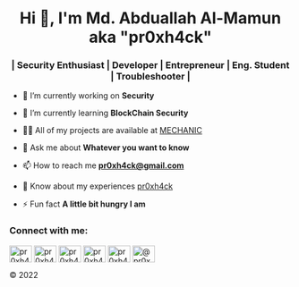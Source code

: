 <h1 align="center">Hi 👋, I'm Md. Abduallah Al-Mamun aka "pr0xh4ck"</h1>
<h3 align="center">| Security Enthusiast | Developer | Entrepreneur | Eng. Student | Troubleshooter |</h3>

- 🔭 I’m currently working on **Security**

- 🌱 I’m currently learning **BlockChain Security**

- 👨‍💻 All of my projects are available at [MECHANIC](https://www.facebook.com/m3ch4xn1c/)

- 💬 Ask me about **Whatever you want to know**

- 📫 How to reach me **pr0xh4ck@gmail.com**

- 📄 Know about my experiences [pr0xh4ck](https://pr0xh4ck.github.io)

- ⚡ Fun fact **A little bit hungry I am**

<h3 align="left">Connect with me:</h3>
<p align="left">
<a href="https://twitter.com/pr0xh4ck" target="blank"><img align="center" src="https://raw.githubusercontent.com/rahuldkjain/github-profile-readme-generator/master/src/images/icons/Social/twitter.svg" alt="pr0xh4ck" height="30" width="40" /></a>
<a href="https://linkedin.com/in/pr0xh4ck" target="blank"><img align="center" src="https://raw.githubusercontent.com/rahuldkjain/github-profile-readme-generator/master/src/images/icons/Social/linked-in-alt.svg" alt="pr0xh4ck" height="30" width="40" /></a>
<a href="https://stackoverflow.com/users/pr0xh4ck" target="blank"><img align="center" src="https://raw.githubusercontent.com/rahuldkjain/github-profile-readme-generator/master/src/images/icons/Social/stack-overflow.svg" alt="pr0xh4ck" height="30" width="40" /></a>
<a href="https://fb.com/pr0xh4ck" target="blank"><img align="center" src="https://raw.githubusercontent.com/rahuldkjain/github-profile-readme-generator/master/src/images/icons/Social/facebook.svg" alt="pr0xh4ck" height="30" width="40" /></a>
<a href="https://instagram.com/pr0xh4ck" target="blank"><img align="center" src="https://raw.githubusercontent.com/rahuldkjain/github-profile-readme-generator/master/src/images/icons/Social/instagram.svg" alt="pr0xh4ck" height="30" width="40" /></a>
<a href="https://medium.com/@pr0xh4ck" target="blank"><img align="center" src="https://raw.githubusercontent.com/rahuldkjain/github-profile-readme-generator/master/src/images/icons/Social/medium.svg" alt="@pr0xh4ck" height="30" width="40" /></a>
</p>


© 2022
